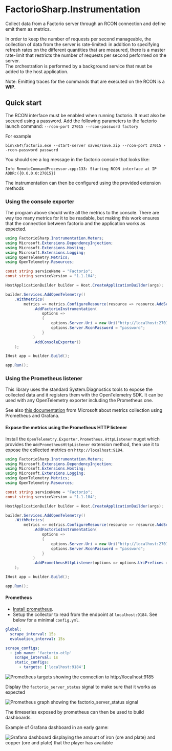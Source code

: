 # FactorioSharp.Instrumentation

Collect data from a Factorio server through an RCON connection and define emit them as metrics.

In order to keep the number of requests per second manageable, the collection of data from the server is rate-limited: in addition to specifying refresh rates on the different quantities that are measured, there is a master rate-limit that restricts the number of requests per second performed on the server.  
The orchestration is performed by a background service that must be added to the host application.

Note: Emitting traces for the commands that are executed on the RCON is a **WIP**.

## Quick start

The RCON interface must be enabled when running factorio. It must also be secured using a password.
Add the following parameters to the factorio launch command: `--rcon-port 27015 --rcon-password factory`

For example
```
bin\x64\factorio.exe --start-server saves/save.zip --rcon-port 27015 --rcon-password password
```

You should see a log message in the factorio console that looks like:

```
Info RemoteCommandProcessor.cpp:133: Starting RCON interface at IP ADDR:({0.0.0.0:27015})
```

The instrumentation can then be configured using the provided extension methods

### Using the console exporter

The program above should write all the metrics to the console. There are way too many metrics for it to be readable, but making this work ensures that the connection between factorio and the application works as expected.

```c#
using FactorioSharp.Instrumentation.Meters;
using Microsoft.Extensions.DependencyInjection;
using Microsoft.Extensions.Hosting;
using Microsoft.Extensions.Logging;
using OpenTelemetry.Metrics;
using OpenTelemetry.Resources;

const string serviceName = "Factorio";
const string serviceVersion = "1.1.104";

HostApplicationBuilder builder = Host.CreateApplicationBuilder(args);

builder.Services.AddOpenTelemetry()
    .WithMetrics(
        metrics => metrics.ConfigureResource(resource => resource.AddService(serviceName, serviceVersion))
            .AddFactorioInstrumentation(
                options =>
                {
                    options.Server.Uri = new Uri("http://localhost:27015");
                    options.Server.RconPassword = "password";
                }
            )
            .AddConsoleExporter()
    );

IHost app = builder.Build();

app.Run();
```

### Using the Prometheus listener

This library uses the standard System.Diagnostics tools to expose the collected data and it registers them with the OpenTelemetry SDK. It can be used with any OpenTelemetry exporter including the Prometheus one.

See also [this documentation](https://learn.microsoft.com/en-us/dotnet/core/diagnostics/metrics-collection) from Microsoft about metrics collection using Prometheus and Grafana.

#### Expose the metrics using the Prometheus HTTP listener

Install the `OpenTelemetry.Exporter.Prometheus.HttpListener` nuget which provides the `AddPrometheusHttpListener` extension method, then use it to expose the collected metrics on `http://localhost:9184`.

```c#
using FactorioSharp.Instrumentation.Meters;
using Microsoft.Extensions.DependencyInjection;
using Microsoft.Extensions.Hosting;
using Microsoft.Extensions.Logging;
using OpenTelemetry.Metrics;
using OpenTelemetry.Resources;

const string serviceName = "Factorio";
const string serviceVersion = "1.1.104";

HostApplicationBuilder builder = Host.CreateApplicationBuilder(args);

builder.Services.AddOpenTelemetry()
    .WithMetrics(
        metrics => metrics.ConfigureResource(resource => resource.AddService(serviceName, serviceVersion))
            .AddFactorioInstrumentation(
                options =>
                {
                    options.Server.Uri = new Uri("http://localhost:27015");
                    options.Server.RconPassword = "password";
                }
            )
            .AddPrometheusHttpListener(options => options.UriPrefixes = ["http://localhost:9184/"])
    );

IHost app = builder.Build();

app.Run();
```

#### Prometheus

- [Install prometheus](https://prometheus.io/docs/introduction/first_steps/).
- Setup the collector to read from the endpoint at `localhost:9184`. See below for a minimal `config.yml`.

```yml
global:
  scrape_interval: 15s
  evaluation_interval: 15s

scrape_configs:
  - job_name: 'factorio-otlp'
    scrape_interval: 1s
    static_configs:
      - targets: ['localhost:9184']
```

![Prometheus targets showing the connection to http://localhost:9185](../imgs/prometheus-targets.png)

Display the `factorio_server_status` signal to make sure that it works as expected

![Prometheus graph showing the factorio_server_status signal](../imgs/prometheus-status-graph.png)

The timeseries exposed by prometheus can then be used to build dashboards.

Example of Grafana dashboard in an early game:

![Grafana dashboard displaying the amount of iron (ore and plate) and copper (ore and plate) that the player has available](../imgs/grafana-dashboard.png)